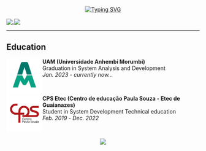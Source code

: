 <p align="center">
 <a href="https://git.io/typing-svg"><img src="https://readme-typing-svg.demolab.com?font=Fira+Code&size=25&pause=1000&color=17F700&background=000000&center=true&vCenter=true&random=false&width=700&height=100&lines=Hello+there!+;I+am+a+full-stack+developer+and+pentester!" alt="Typing SVG" /></a>
</p>


<a href="https://github.com/anuraghazra/github-readme-stats">
  <img height=200 align="center" src="https://github-readme-stats.vercel.app/api?username=glauberperez&theme=chartreuse-dark" />
</a>
<a href="https://github.com/anuraghazra/convoychat">
  <img height=200 align="center" src="https://github-readme-stats.vercel.app/api/top-langs?username=anuraghazra&theme=chartreuse-dark&layout=compact&langs_count=8&card_width=320" />
</a>

---
## Education

  <a href="https://www.uninove.br/"><img src="./assets/uam.png" align="left" width="94" height="94" alt="UAM-pic"/></a>
  **UAM (Universidade Anhembi Morumbi)** \
  Graduation in System Analysis and Development \
  <i>Jan. 2023</i> - <i>currently now...</i>
  
  <br>

  <a href="https://www.cps.sp.gov.br/etecs/etec-de-guaianazes-guaianazes/"><img src="./assets/etec.png" align="left" width="94" height="94" alt="ETEC-pic"/></a>
  **CPS Etec (Centro de educação Paula Souza - Etec de Guaianazes)** \
  Student in System Development Technical education \
  <i>Feb. 2019</i> - <i>Dec. 2022</i>
  
<br>

<p align="center">
 <img src="https://komarev.com/ghpvc/?username=glauberperez&color=blue">
</p>
